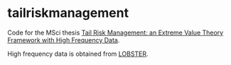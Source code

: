 # tailriskmanagement
Code for the MSci thesis [Tail Risk Management: an Extreme Value Theory Framework with High Frequency Data](https://drive.google.com/file/d/1V2HbU_g0H89mv0KJaiLZhFJaFkOC6fmZ).

High frequency data is obtained from [LOBSTER](https://lobsterdata.com).
